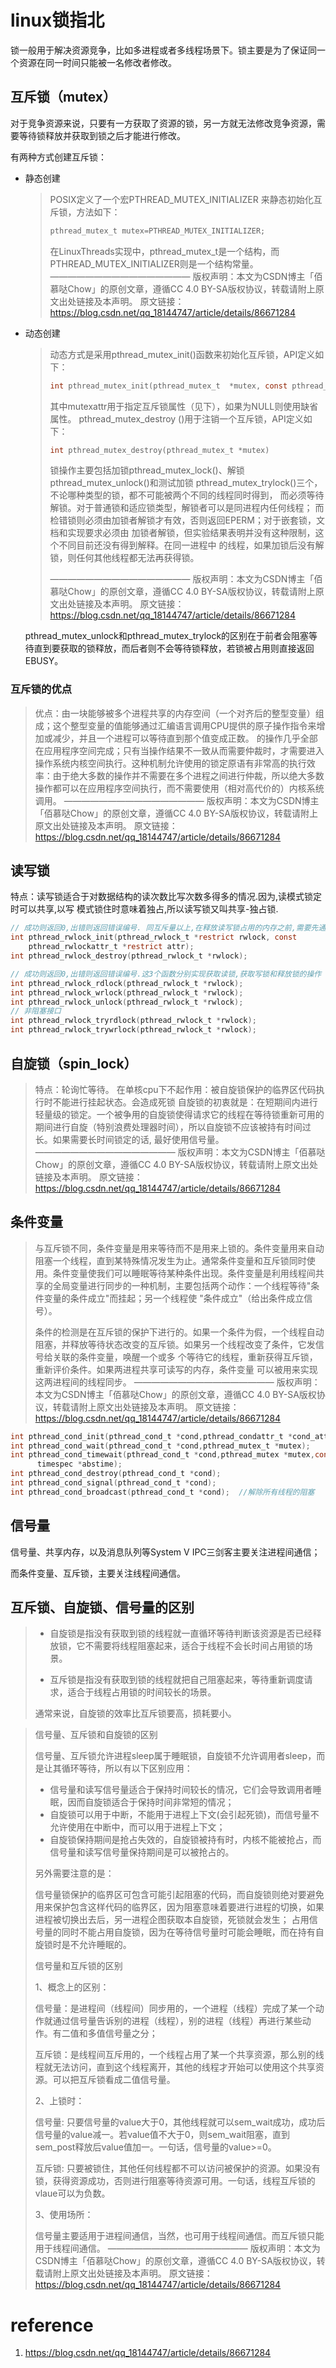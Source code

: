# linux锁指北

锁一般用于解决资源竞争，比如多进程或者多线程场景下。锁主要是为了保证同一个资源在同一时间只能被一名修改者修改。

## 互斥锁（mutex）

对于竞争资源来说，只要有一方获取了资源的锁，另一方就无法修改竞争资源，需要等待锁释放并获取到锁之后才能进行修改。

有两种方式创建互斥锁：

- 静态创建

  >
  >
  >POSIX定义了一个宏PTHREAD_MUTEX_INITIALIZER 来静态初始化互斥锁，方法如下：
  >
  >```c
  >pthread_mutex_t mutex=PTHREAD_MUTEX_INITIALIZER;
  >```
  >
  >在LinuxThreads实现中，pthread_mutex_t是一个结构，而PTHREAD_MUTEX_INITIALIZER则是一个结构常量。
  >————————————————
  >版权声明：本文为CSDN博主「佰慕哒Chow」的原创文章，遵循CC 4.0 BY-SA版权协议，转载请附上原文出处链接及本声明。
  >原文链接：https://blog.csdn.net/qq_18144747/article/details/86671284

- 动态创建

  >
  >
  >动态方式是采用pthread_mutex_init()函数来初始化互斥锁，API定义如下：
  >
  >```c
  > int pthread_mutex_init(pthread_mutex_t  *mutex, const pthread_mutexattr_t*mutexattr)
  >```
  >
  >其中mutexattr用于指定互斥锁属性（见下），如果为NULL则使用缺省属性。 pthread_mutex_destroy ()用于注销一个互斥锁，API定义如下：
  >
  >```c
  > int pthread_mutex_destroy(pthread_mutex_t *mutex)
  >```
  >
  >锁操作主要包括加锁pthread_mutex_lock()、解锁pthread_mutex_unlock()和测试加锁 pthread_mutex_trylock()三个，不论哪种类型的锁，都不可能被两个不同的线程同时得到， 而必须等待解锁。对于普通锁和适应锁类型，解锁者可以是同进程内任何线程； 而检错锁则必须由加锁者解锁才有效，否则返回EPERM；对于嵌套锁，文档和实现要求必须由 加锁者解锁，但实验结果表明并没有这种限制，这个不同目前还没有得到解释。在同一进程中 的线程，如果加锁后没有解锁，则任何其他线程都无法再获得锁。
  >
  >————————————————
  >版权声明：本文为CSDN博主「佰慕哒Chow」的原创文章，遵循CC 4.0 BY-SA版权协议，转载请附上原文出处链接及本声明。
  >原文链接：https://blog.csdn.net/qq_18144747/article/details/86671284

  pthread_mutex_unlock和pthread_mutex_trylock的区别在于前者会阻塞等待直到要获取的锁释放，而后者则不会等待锁释放，若锁被占用则直接返回EBUSY。

### 互斥锁的优点

>
>
>优点：由一块能够被多个进程共享的内存空间（一个对齐后的整型变量）组成；这个整型变量的值能够通过汇编语言调用CPU提供的原子操作指令来增加或减少，并且一个进程可以等待直到那个值变成正数。 的操作几乎全部在应用程序空间完成；只有当操作结果不一致从而需要仲裁时，才需要进入操作系统内核空间执行。这种机制允许使用的锁定原语有非常高的执行效率：由于绝大多数的操作并不需要在多个进程之间进行仲裁，所以绝大多数操作都可以在应用程序空间执行，而不需要使用（相对高代价的）内核系统调用。
>————————————————
>版权声明：本文为CSDN博主「佰慕哒Chow」的原创文章，遵循CC 4.0 BY-SA版权协议，转载请附上原文出处链接及本声明。
>原文链接：https://blog.csdn.net/qq_18144747/article/details/86671284

## 读写锁

特点：读写锁适合于对数据结构的读次数比写次数多得多的情况.因为,读模式锁定时可以共享,以写 模式锁住时意味着独占,所以读写锁又叫共享-独占锁.

```c
// 成功则返回0,出错则返回错误编号. 同互斥量以上,在释放读写锁占用的内存之前,需要先通过 pthread_rwlock_destroy对读写锁进行清理工作, 释放由init分配的资源.
int pthread_rwlock_init(pthread_rwlock_t *restrict rwlock, const
    pthread_rwlockattr_t *restrict attr);
int pthread_rwlock_destroy(pthread_rwlock_t *rwlock);
```

```c
// 成功则返回0,出错则返回错误编号.这3个函数分别实现获取读锁,获取写锁和释放锁的操作
int pthread_rwlock_rdlock(pthread_rwlock_t *rwlock);
int pthread_rwlock_wrlock(pthread_rwlock_t *rwlock);
int pthread_rwlock_unlock(pthread_rwlock_t *rwlock);
// 非阻塞接口
int pthread_rwlock_tryrdlock(pthread_rwlock_t *rwlock);
int pthread_rwlock_trywrlock(pthread_rwlock_t *rwlock);
```

## 自旋锁（spin_lock）

> 特点：轮询忙等待。
> 在单核cpu下不起作用：被自旋锁保护的临界区代码执行时不能进行挂起状态。会造成死锁
>自旋锁的初衷就是：在短期间内进行轻量级的锁定。一个被争用的自旋锁使得请求它的线程在等待锁重新可用的期间进行自旋（特别浪费处理器时间），所以自旋锁不应该被持有时间过长。如果需要长时间锁定的话, 最好使用信号量。
>————————————————
>版权声明：本文为CSDN博主「佰慕哒Chow」的原创文章，遵循CC 4.0 BY-SA版权协议，转载请附上原文出处链接及本声明。
>原文链接：https://blog.csdn.net/qq_18144747/article/details/86671284

## 条件变量

>与互斥锁不同，条件变量是用来等待而不是用来上锁的。条件变量用来自动阻塞一个线程，直到某特殊情况发生为止。通常条件变量和互斥锁同时使用。条件变量使我们可以睡眠等待某种条件出现。条件变量是利用线程间共享的全局变量进行同步的一种机制，主要包括两个动作：一个线程等待"条件变量的条件成立"而挂起；另一个线程使 "条件成立"（给出条件成立信号）。
>
>条件的检测是在互斥锁的保护下进行的。如果一个条件为假，一个线程自动阻塞，并释放等待状态改变的互斥锁。如果另一个线程改变了条件，它发信号给关联的条件变量，唤醒一个或多 个等待它的线程，重新获得互斥锁，重新评价条件。如果两进程共享可读写的内存，条件变量 可以被用来实现这两进程间的线程同步。
>————————————————
>版权声明：本文为CSDN博主「佰慕哒Chow」的原创文章，遵循CC 4.0 BY-SA版权协议，转载请附上原文出处链接及本声明。
>原文链接：https://blog.csdn.net/qq_18144747/article/details/86671284

```c
int pthread_cond_init(pthread_cond_t *cond,pthread_condattr_t *cond_attr);
int pthread_cond_wait(pthread_cond_t *cond,pthread_mutex_t *mutex);
int pthread_cond_timewait(pthread_cond_t *cond,pthread_mutex *mutex,const
      timespec *abstime);
int pthread_cond_destroy(pthread_cond_t *cond);
int pthread_cond_signal(pthread_cond_t *cond);
int pthread_cond_broadcast(pthread_cond_t *cond);  //解除所有线程的阻塞
```

## 信号量

信号量、共享内存，以及消息队列等System V IPC三剑客主要关注进程间通信；

而条件变量、互斥锁，主要关注线程间通信。

## 互斥锁、自旋锁、信号量的区别

>- 自旋锁是指没有获取到锁的线程就一直循环等待判断该资源是否已经释放锁，它不需要将线程阻塞起来，适合于线程不会长时间占用锁的场景。
>
>- 互斥锁是指没有获取到锁的线程就把自己阻塞起来，等待重新调度请求，适合于线程占用锁的时间较长的场景。
>
>通常来说，自旋锁的效率比互斥锁要高，损耗要小。

>信号量、互斥锁和自旋锁的区别
>
>信号量、互斥锁允许进程sleep属于睡眠锁，自旋锁不允许调用者sleep，而是让其循环等待，所以有以下区别应用：
>
>- 信号量和读写信号量适合于保持时间较长的情况，它们会导致调用者睡眠，因而自旋锁适合于保持时间非常短的情况；
>- 自旋锁可以用于中断，不能用于进程上下文(会引起死锁)，而信号量不允许使用在中断中，而可以用于进程上下文；
>- 自旋锁保持期间是抢占失效的，自旋锁被持有时，内核不能被抢占，而信号量和读写信号量保持期间是可以被抢占的。
>
>另外需要注意的是：
>
>信号量锁保护的临界区可包含可能引起阻塞的代码，而自旋锁则绝对要避免用来保护包含这样代码的临界区，因为阻塞意味着要进行进程的切换，如果进程被切换出去后，另一进程企图获取本自旋锁，死锁就会发生；
>占用信号量的同时不能占用自旋锁，因为在等待信号量时可能会睡眠，而在持有自旋锁时是不允许睡眠的。
>
>信号量和互斥锁的区别
>
>1、概念上的区别：     
>
>信号量：是进程间（线程间）同步用的，一个进程（线程）完成了某一个动作就通过信号量告诉别的进程（线程），别的进程（线程）再进行某些动作。有二值和多值信号量之分；
>
>互斥锁：是线程间互斥用的，一个线程占用了某一个共享资源，那么别的线程就无法访问，直到这个线程离开，其他的线程才开始可以使用这个共享资源。可以把互斥锁看成二值信号量。  
>
>2、上锁时：
>
>信号量: 只要信号量的value大于0，其他线程就可以sem_wait成功，成功后信号量的value减一。若value值不大于0，则sem_wait阻塞，直到sem_post释放后value值加一。一句话，信号量的value>=0。
>
>互斥锁: 只要被锁住，其他任何线程都不可以访问被保护的资源。如果没有锁，获得资源成功，否则进行阻塞等待资源可用。一句话，线程互斥锁的vlaue可以为负数。  
>
>3、使用场所：
>
>信号量主要适用于进程间通信，当然，也可用于线程间通信。而互斥锁只能用于线程间通信。
>————————————————
>版权声明：本文为CSDN博主「佰慕哒Chow」的原创文章，遵循CC 4.0 BY-SA版权协议，转载请附上原文出处链接及本声明。
>原文链接：https://blog.csdn.net/qq_18144747/article/details/86671284



# reference

1. https://blog.csdn.net/qq_18144747/article/details/86671284